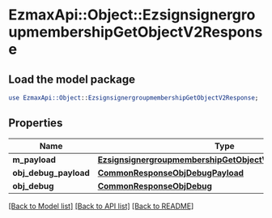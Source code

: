 # EzmaxApi::Object::EzsignsignergroupmembershipGetObjectV2Response

## Load the model package
```perl
use EzmaxApi::Object::EzsignsignergroupmembershipGetObjectV2Response;
```

## Properties
Name | Type | Description | Notes
------------ | ------------- | ------------- | -------------
**m_payload** | [**EzsignsignergroupmembershipGetObjectV2ResponseMPayload**](EzsignsignergroupmembershipGetObjectV2ResponseMPayload.md) |  | 
**obj_debug_payload** | [**CommonResponseObjDebugPayload**](CommonResponseObjDebugPayload.md) |  | [optional] 
**obj_debug** | [**CommonResponseObjDebug**](CommonResponseObjDebug.md) |  | [optional] 

[[Back to Model list]](../README.md#documentation-for-models) [[Back to API list]](../README.md#documentation-for-api-endpoints) [[Back to README]](../README.md)



